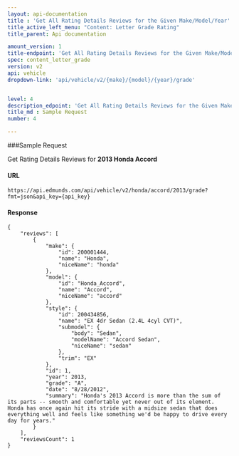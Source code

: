 ```yaml
---
layout: api-documentation
title : 'Get All Rating Details Reviews for the Given Make/Model/Year'
title_active_left_menu: "Content: Letter Grade Rating"
title_parent: Api documentation

amount_version: 1
title-endpoint: 'Get All Rating Details Reviews for the Given Make/Model/Year'
spec: content_letter_grade
version: v2
api: vehicle
dropdown-link: 'api/vehicle/v2/{make}/{model}/{year}/grade'


level: 4
description_edpoint: 'Get All Rating Details Reviews for the Given Make/Model/Year'
title_md : Sample Request
number: 4

---
```


###Sample Request

Get Rating Details Reviews for **2013 Honda Accord**

#### URL

    https://api.edmunds.com/api/vehicle/v2/honda/accord/2013/grade?fmt=json&api_key={api_key}

#### Response

    {
        "reviews": [
            {
                "make": {
                    "id": 200001444,
                    "name": "Honda",
                    "niceName": "honda"
                },
                "model": {
                    "id": "Honda_Accord",
                    "name": "Accord",
                    "niceName": "accord"
                },
                "style": {
                    "id": 200434856,
                    "name": "EX 4dr Sedan (2.4L 4cyl CVT)",
                    "submodel": {
                        "body": "Sedan",
                        "modelName": "Accord Sedan",
                        "niceName": "sedan"
                    },
                    "trim": "EX"
                },
                "id": 1,
                "year": 2013,
                "grade": "A",
                "date": "8/28/2012",
                "summary": "Honda's 2013 Accord is more than the sum of its parts -- smooth and comfortable yet never out of its element. Honda has once again hit its stride with a midsize sedan that does everything well and feels like something we'd be happy to drive every day for years."
            }
        ],
        "reviewsCount": 1
    }
